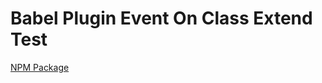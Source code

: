 # Babel Plugin Event On Class Extend Test

[NPM Package](https://www.npmjs.com/package/babel-plugin-event-on-class-extend)
